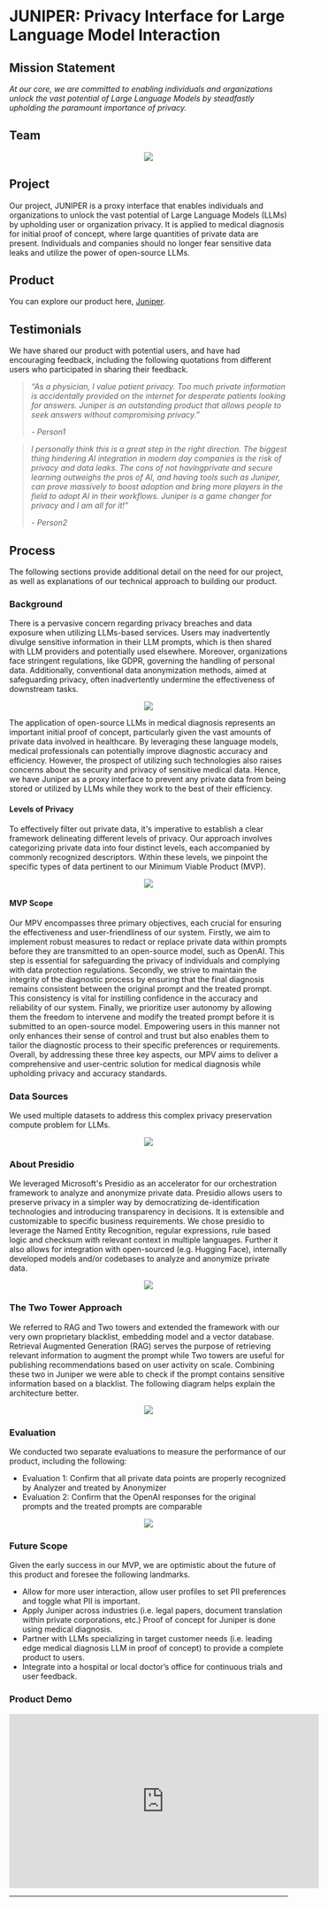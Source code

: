 <div><h1>JUNIPER: Privacy Interface for Large Language Model Interaction</h1></div>

## Mission Statement

*At our core, we are committed to enabling individuals and organizations unlock the vast potential of Large Language Models by steadfastly upholding the paramount importance of privacy.*

## Team

<p align="center">
  <img src="./images/team.png" />
</p>

## Project

Our project, JUNIPER is a proxy interface that enables individuals and organizations to unlock the vast potential of Large Language Models (LLMs) by upholding user or organization privacy. It is applied to medical diagnosis for initial proof of concept, where large quantities of private data are present. Individuals and companies should no longer fear sensitive data leaks and utilize the power of open-source LLMs.

## Product

You can explore our product here, [Juniper](http://52.43.3.153:8000/).

## Testimonials

We have shared our product with potential users, and have had encouraging feedback, including the following quotations from different users who participated in sharing their feedback.

> *“As a physician, I value patient privacy. Too much private information is accidentally provided on the internet for desperate patients looking for answers. Juniper is an outstanding product that allows people to seek answers without compromising privacy.”*
>
> *- Person1*

> *I personally think this is a great step in the right direction. The biggest thing hindering AI integration in modern day companies is the risk of privacy and data leaks. The cons of not havingprivate and secure learning outweighs the pros of AI, and having tools such as Juniper, can prove massively to boost adoption and bring more players in the field to adopt AI in their workflows. Juniper is a game changer for privacy and I am all for it!”*
>
> *- Person2*

## Process

The following sections provide additional detail on the need for our project, as well as explanations of our technical approach to building our product.

### Background

There is a pervasive concern regarding privacy breaches and data exposure when utilizing LLMs-based services. Users may inadvertently divulge sensitive information in their LLM prompts, which is then shared with LLM providers and potentially used elsewhere. Moreover, organizations face stringent regulations, like GDPR, governing the handling of personal data. Additionally, conventional data anonymization methods, aimed at safeguarding privacy, often inadvertently undermine the effectiveness of downstream tasks.  

<p align="center">
  <img src="./images/background.png" />
</p>

The application of open-source LLMs in medical diagnosis represents an important initial proof of concept, particularly given the vast amounts of private data involved in healthcare. By leveraging these language models, medical professionals can potentially improve diagnostic accuracy and efficiency. However, the prospect of utilizing such technologies also raises concerns about the security and privacy of sensitive medical data. Hence, we have Juniper as a proxy interface to prevent any private data from being stored or utilized by LLMs while they work to the best of their efficiency.

#### Levels of Privacy

To effectively filter out private data, it's imperative to establish a clear framework delineating different levels of privacy. Our approach involves categorizing private data into four distinct levels, each accompanied by commonly recognized descriptors. Within these levels, we pinpoint the specific types of data pertinent to our Minimum Viable Product (MVP). 

<p align="center">
  <img src="./images/privacy_levels.png" />
</p>

#### MVP Scope

Our MPV encompasses three primary objectives, each crucial for ensuring the effectiveness and user-friendliness of our system. Firstly, we aim to implement robust measures to redact or replace private data within prompts before they are transmitted to an open-source model, such as OpenAI. This step is essential for safeguarding the privacy of individuals and complying with data protection regulations. Secondly, we strive to maintain the integrity of the diagnostic process by ensuring that the final diagnosis remains consistent between the original prompt and the treated prompt. This consistency is vital for instilling confidence in the accuracy and reliability of our system. Finally, we prioritize user autonomy by allowing them the freedom to intervene and modify the treated prompt before it is submitted to an open-source model. Empowering users in this manner not only enhances their sense of control and trust but also enables them to tailor the diagnostic process to their specific preferences or requirements. Overall, by addressing these three key aspects, our MPV aims to deliver a comprehensive and user-centric solution for medical diagnosis while upholding privacy and accuracy standards.

### Data Sources
We used multiple datasets to address this complex privacy preservation compute problem for LLMs. 
<p align="center">
  <img src="./images/dataset.png" />
</p>

### About Presidio
We leveraged Microsoft's Presidio as an accelerator for our orchestration framework to analyze and anonymize private data. Presidio allows users to preserve privacy in a simpler way by democratizing de-identification technologies and introducing transparency in decisions. It is extensible and customizable to specific business requirements. We chose presidio to leverage the Named Entity Recognition, regular expressions, rule based logic and checksum with relevant context in multiple languages. Further it also allows for integration with open-sourced (e.g. Hugging Face), internally developed models and/or codebases to analyze and anonymize private data.

<p align="center">
  <img src="./images/presidio.png" />
</p>

### The Two Tower Approach
We referred to RAG and Two towers and extended the framework with our very own proprietary blacklist, embedding model and a vector database. Retrieval Augmented 
Generation (RAG) serves the purpose of retrieving relevant information to augment the prompt while Two towers are useful for publishing recommendations based on user activity on scale. Combining these two in Juniper we were able to check if the prompt contains sensitive information based on a blacklist. The following diagram helps explain the architecture better.

<p align="center">
  <img src="./images/two_tower.png" />
</p>

### Evaluation
We conducted two separate evaluations to measure the performance of our product, including the following:
* Evaluation 1: Confirm that all private data points are properly recognized by Analyzer and treated by Anonymizer
* Evaluation 2: Confirm that the OpenAI responses for the original prompts and the treated prompts are comparable
<p align="center">
  <img src="./images/evaluation.png" />
</p>

### Future Scope
Given the early success in our MVP, we are optimistic about the future of this product and foresee the following landmarks.
* Allow for more user interaction, allow user profiles to set PII preferences and toggle what PII is important.
* Apply Juniper across industries (i.e. legal papers, document translation within private corporations, etc.) Proof of concept for Juniper is done using medical diagnosis.
* Partner with LLMs specializing in target customer needs (i.e. leading edge medical diagnosis LLM in proof of concept) to provide a complete product to users.
* Integrate into a hospital or local doctor’s office for continuous trials and user feedback.

### Product Demo
<center>
 <iframe width="560" 
         height="315" 
         src="https://youtu.be/E4gLJpDPNvU" 
         title="YouTube video player" 
         frameborder="0" 
         allow="accelerometer; autoplay; clipboard-write; encrypted-media; gyroscope; picture-in-picture" 
         allowfullscreen>
 </iframe>
</center>

---
